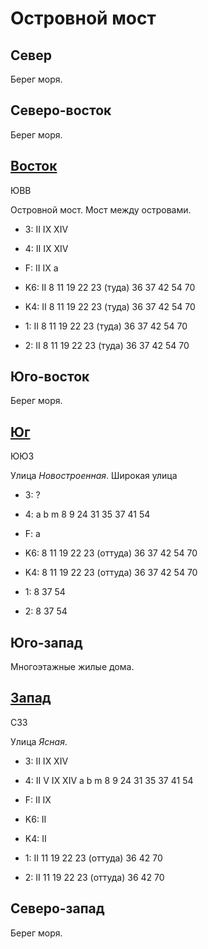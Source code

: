 # Островной мост

## Север

Берег моря.

## Северо-восток

Берег моря.

## [Восток](./15610050.md)

ЮВВ

Островной мост.
Мост между островами.

* 3:    II  IX  XIV
* 4:    II  IX  XIV
* F:    II  IX
        a

* K6:   II
        8   11  19  22  23 (туда)   36  37  42  54  70
* K4:   II
        8   11  19  22  23 (туда)   36  37  42  54  70
* 1:    II
        8   11  19  22  23 (туда)   36  37  42  54  70
* 2:    II
        8   11  19  22  23 (туда)   36  37  42  54  70

## Юго-восток

Берег моря.

## [Юг](./15550060.md)

ЮЮЗ

Улица *Новостроенная*.
Широкая улица

* 3:    ?
* 4:    a   b   m
        8   9   24  31  35  37  41  54
* F:    a

* K6:   8   11  19  22  23 (оттуда) 36  37  42  54  70
* K4:   8   11  19  22  23 (оттуда) 36  37  42  54  70
* 1:    8   37  54
* 2:    8   37  54

## Юго-запад

Многоэтажные жилые дома.

## [Запад](./15540050.md)

СЗЗ

Улица *Ясная*.

* 3:    II  IX  XIV
* 4:    II  V   IX  XIV
        a   b   m
        8   9   24  31  35  37  41  54
* F:    II  IX

* K6:   II
* K4:   II
* 1:    II
        11  19  22  23 (оттуда) 36  42  70
* 2:    II
        11  19  22  23 (оттуда) 36  42  70

## Северо-запад

Берег моря.
